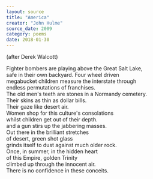 ```yaml
---
layout: source
title: "America"
creator: "John Hulme"
source_date: 2009
category: poems
date: 2018-01-30
---
```


(after Derek Walcott)

Fighter bombers are playing above the Great Salt Lake,  
safe in their own backyard.  Four wheel driven  
megabucket children measure the interstate through   
endless permutations of franchises.  
The old men's teeth are stones in a Normandy cemetery.  
Their skins as thin as dollar bills.  
Their gaze like desert air.  
Women shop for this culture's consolations  
whilst children get out of their depth.  
and a gun stirs up the jabbering masses.  
Out there in the brilliant stretches  
of desert, green shot glass  
grinds itself to dust against much older rock.  
Once, in summer, in the hidden heart  
of this Empire, golden Trinity  
climbed up through the innocent air.  
There is no confidence in these conceits.  
